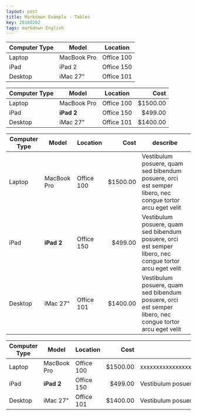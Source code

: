 ```yaml
---
layout: post
title: Markdown Example - Tables
key: 20160202
tags: markdown English
---
```


Computer Type | Model       | Location
------------- | ----------- | -----------------
Laptop        | MacBook Pro | Office 100
iPad          | iPad 2      | Office 150
Desktop       | iMac 27"    | Office 101

Computer Type | Model       | Location          | Cost
------------- | ----------- | ----------------- | ---------:
Laptop        | MacBook Pro | Office 100        | $1500.00
iPad          | **iPad 2**  | Office 150        | $499.00
Desktop       | iMac 27"    | Office 101        | $1400.00

Computer Type | Model       | Location          | Cost       | describe
------------- | ----------- | ----------------- | ---------: | -----------------------
Laptop        | MacBook Pro | Office 100        | $1500.00   | Vestibulum posuere, quam sed bibendum posuere, orci est semper libero, nec congue tortor arcu eget velit
iPad          | **iPad 2**  | Office 150        | $499.00    | Vestibulum posuere, quam sed bibendum posuere, orci est semper libero, nec congue tortor arcu eget velit
Desktop       | iMac 27"    | Office 101        | $1400.00   | Vestibulum posuere, quam sed bibendum posuere, orci est semper libero, nec congue tortor arcu eget velit

Computer Type | Model       | Location          | Cost       | describe
------------- | ----------- | ----------------- | ---------: | -----------------------
Laptop        | MacBook Pro | Office 100        | $1500.00   | xxxxxxxxxxxxxxxxxxxxxxxxxxxxxxxxxxxxxxxxixixxixiixxxxxxxxxxxxxxxxxxxxxxxxxxxxxxxxxxxxxxxxxixixxixiix
iPad          | **iPad 2**  | Office 150        | $499.00    | Vestibulum posuere, quam sed bibendum posuere, orci est semper libero, nec congue tortor arcu eget velit
Desktop       | iMac 27"    | Office 101        | $1400.00   | Vestibulum posuere, quam sed bibendum posuere, orci est semper libero, nec congue tortor arcu eget velit